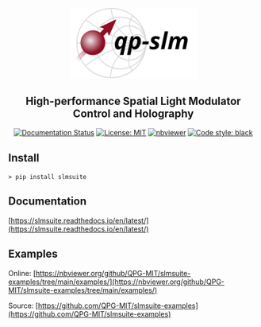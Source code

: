 <p align="center">
<picture>
<source media="(prefers-color-scheme: dark)" srcset="docs/source/static/qp-slm-dark.svg">
<img alt="qp-slm" src="docs/source/static/qp-slm.svg" width="256">
</picture>
</p>

<h2 align="center">High-performance Spatial Light Modulator Control and Holography</h2>

<p align="center">
<a href="https://slmsuite.readthedocs.io/en/latest"><img alt="Documentation Status" src="https://readthedocs.org/projects/slmsuite/badge/?version=latest"></a>
<a href="https://github.com/QPG-MIT/slmsuite/blob/main/LICENSE"><img alt="License: MIT" src="https://img.shields.io/github/license/QPG-MIT/slmsuite?color=purple"></a>
<!--<a href="https://pepy.tech/project/slmsuite"><img alt="Downloads" src="https://pepy.tech/badge/slmsuite"></a>-->
<a href="https://nbviewer.org/github/QPG-MIT/slmsuite-examples/tree/main/examples/"><image alt="nbviewer" src="https://raw.githubusercontent.com/jupyter/design/master/logos/Badges/nbviewer_badge.svg"></a>
<a href="https://github.com/psf/black"><img alt="Code style: black" src="https://img.shields.io/badge/code%20style-black-000000.svg"></a>
</p>

## Install
```console
> pip install slmsuite
```

## Documentation
[https://slmsuite.readthedocs.io/en/latest/](https://slmsuite.readthedocs.io/en/latest/)

## Examples
Online:
[https://nbviewer.org/github/QPG-MIT/slmsuite-examples/tree/main/examples/](https://nbviewer.org/github/QPG-MIT/slmsuite-examples/tree/main/examples/)

Source:
[https://github.com/QPG-MIT/slmsuite-examples](https://github.com/QPG-MIT/slmsuite-examples)
